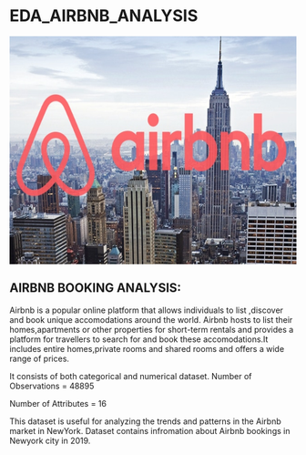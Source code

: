 # EDA_AIRBNB_ANALYSIS



<a href="url"><img src="Airbnb.jpg" align="center" height="400" width="700" ></a>

## AIRBNB BOOKING ANALYSIS:

Airbnb is a popular online platform that allows individuals to list ,discover and book unique accomodations around the world.
Airbnb hosts to list their homes,apartments or other properties for short-term rentals and provides a platform for travellers to
search for and book these accomodations.It includes entire homes,private rooms and shared rooms and offers a wide range of prices.

It consists of both categorical and numerical dataset.
Number of Observations = 48895

Number of Attributes = 16

This dataset is useful for analyzing the trends and patterns in the Airbnb market in NewYork.
Dataset contains infromation about Airbnb bookings in Newyork city in 2019.


